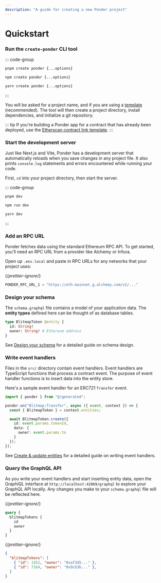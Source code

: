```yaml
---
description: "A guide for creating a new Ponder project"
---
```


# Quickstart

<div className="steps-container">

### Run the `create-ponder` CLI tool

::: code-group

```sh [pnpm]
pnpm create ponder {...options}
```

```sh [npm]
npm create ponder {...options}
```

```sh [yarn]
yarn create ponder {...options}
```

:::

You will be asked for a project name, and if you are using a [template](/api-reference/create-ponder#templates) (recommended). The tool will then create a project directory, install dependencies, and initialize a git repository.

::: tip
  If you're building a Ponder app for a contract that has already been deployed,
  use the [Etherscan contract link
  template](/api-reference/create-ponder#etherscan-contract-link).
:::

### Start the development server

Just like Next.js and Vite, Ponder has a development server that automatically reloads when you save changes in any project file. It also prints `console.log` statements and errors encountered while running your code.

First, `cd` into your project directory, then start the server.

::: code-group

```sh [pnpm]
pnpm dev
```

```sh [npm]
npm run dev
```

```sh [yarn]
yarn dev
```

:::

### Add an RPC URL

Ponder fetches data using the standard Ethereum RPC API. To get started, you'll need an RPC URL from a provider like Alchemy or Infura.

Open up `.env.local` and paste in RPC URLs for any networks that your project uses:

{/*prettier-ignore*/}

```js filename=".env.local"
PONDER_RPC_URL_1 = "https://eth-mainnet.g.alchemy.com/v2/..."
```

### Design your schema

The `schema.graphql` file contains a model of your application data. The **entity types** defined here can be thought of as database tables.

```graphql filename="schema.graphql"
type BlitmapToken @entity {
  id: String!
  owner: String! # Ethereum address
}
```

See [Design your schema](/guides/design-your-schema) for a detailed guide on schema design.

### Write event handlers

Files in the `src/` directory contain event handlers. Event handlers are TypeScript functions that process a contract event. The purpose of event handler functions is to insert data into the entity store.

Here's a sample event handler for an ERC721 `Transfer` event.

```ts filename="src/index.ts"
import { ponder } from "@/generated";

ponder.on("Blitmap:Transfer", async ({ event, context }) => {
  const { BlitmapToken } = context.entities;

  await BlitmapToken.create({
    id: event.params.tokenId,
    data: {
      owner: event.params.to
    }
  });
});
```

See [Create & update entities](/guides/create-update-entities) for a detailed guide on writing event handlers.

### Query the GraphQL API

As you write your event handlers and start inserting entity data, open the GraphiQL interface at `http://localhost:42069/graphql` to explore your GraphQL API locally. Any changes you make to your `schema.graphql` file will be reflected here.

<div className="code-columns">

{/*prettier-ignore*/}

```graphql filename="Query"
query {
  blitmapTokens {
    id
    owner
  }
}
```

{/*prettier-ignore*/}

```json filename="Result"
{
  "blitmapTokens": [
    { "id": 1452, "owner": "0xaf3d5..." },
    { "id": 7164, "owner": "0x9cb3b..." },
  ]
}
```

</div>

</div>
